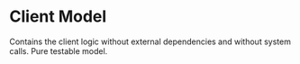 
# Client Model

Contains the client logic without external dependencies and without system calls. Pure testable model.

